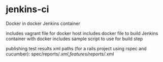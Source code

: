 # jenkins-ci
Docker in docker Jenkins container

includes vagrant file for docker host
includes docker file to build Jenkins container with docker
includes sample script to use for build step

publishing test results xml paths (for a rails project using rspec and cucumber):
spec/reports/*.xml,features/reports/*.xml
